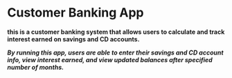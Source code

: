 # Customer Banking App

**this is a customer banking system that allows users to calculate and track interest earned on savings and CD accounts.**

**_By running this app, users are able to enter their savings and CD account info, view interest earned, and view updated balances after specified number of months._**
